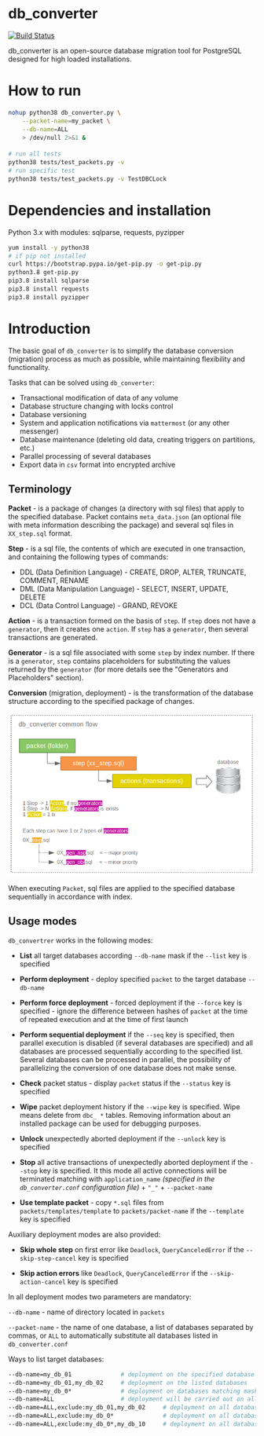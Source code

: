 # db_converter

[![Build Status](https://travis-ci.com/masterlee998/db_converter.svg?branch=master)](https://travis-ci.com/masterlee998/db_converter)

db_converter is an open-source database migration tool for PostgreSQL designed for high loaded installations.

# How to run

```bash
nohup python38 db_converter.py \
	--packet-name=my_packet \
	--db-name=ALL
    > /dev/null 2>&1 &

# run all tests
python38 tests/test_packets.py -v
# run specific test
python38 tests/test_packets.py -v TestDBCLock
```

# Dependencies and installation

Python 3.x with modules: sqlparse, requests, pyzipper

```bash
yum install -y python38
# if pip not installed
curl https://bootstrap.pypa.io/get-pip.py -o get-pip.py
python3.8 get-pip.py
pip3.8 install sqlparse
pip3.8 install requests
pip3.8 install pyzipper
```


# Introduction

The basic goal of `db_converter` is to simplify the database conversion (migration) process as much as possible, while maintaining flexibility and functionality.

Tasks that can be solved using `db_converter`:

* Transactional modification of data of any volume
* Database structure changing with locks control
* Database versioning
* System and application notifications via `mattermost` (or any other messenger)
* Database maintenance (deleting old data, creating triggers on partitions, etc.)
* Parallel processing of several databases
* Export data in `csv` format into encrypted archive

## Terminology

**Packet** - is a package of changes (a directory with sql files) that apply to the specified database. Packet contains `meta_data.json` (an optional file with meta information describing the package) and several sql files in `XX_step.sql` format.

**Step** - is a sql file, the contents of which are executed in one transaction, and containing the following types of commands:

* DDL (Data Definition Language) - CREATE, DROP, ALTER, TRUNCATE, COMMENT, RENAME
* DML (Data Manipulation Language) - SELECT, INSERT, UPDATE, DELETE
* DCL (Data Control Language) - GRAND, REVOKE

**Action** - is a transaction formed on the basis of `step`. If `step` does not have a `generator`, then it creates one `action`. If `step` has a `generator`, then several transactions are generated.

**Generator** - is a sql file associated with some `step` by index number. If there is a `generator`, `step` contains placeholders for substituting the values ​​returned by the `generator` (for more details see the "Generators and Placeholders" section).

**Conversion** (migration, deployment) - is the transformation of the database structure according to the specified package of changes.

<p align="center">
  <img src="doc/dbc_common_flow.png">
</p>


When executing `Packet`, sql files are applied to the specified database sequentially in accordance with index.

## Usage modes

`db_convertrer` works in the following modes:

* **List** all target databases according `--db-name` mask if the `--list` key is specified

* **Perform deployment** - deploy specified `packet` to the target database `--db-name`

* **Perform force deployment** - forced deployment if the `--force` key is specified - ignore the difference between hashes of `packet` at the time of repeated execution and at the time of first launch

* **Perform sequential deployment** if the `--seq` key is specified, then parallel execution is disabled (if several databases are specified) and all databases are processed sequentially according to the specified list. Several databases can be processed in parallel, the possibility of parallelizing the conversion of one database does not make sense.

* **Check** packet status - display `packet` status if the `--status` key is specified

* **Wipe** packet deployment history if the `--wipe` key is specified. Wipe means delete from  `dbc_ *` tables. Removing information about an installed package can be used for debugging purposes.

* **Unlock** unexpectedly aborted deployment if the `--unlock` key is specified

* **Stop** all active transactions of unexpectedly aborted deployment if the `--stop` key is specified. It this mode all active connections will be terminated matching with `application_name` *(specified in the `db_converter.conf` configuration file)* + `"_"` + `--packet-name`

* **Use template packet** - copy `*.sql` files from `packets/templates/template` to `packets/packet-name` if the `--template` key is specified

Auxiliary deployment modes are also provided:

* **Skip whole step** on first error like `Deadlock`, `QueryCanceledError` if the `--skip-step-cancel` key is specified

* **Skip action errors** like `Deadlock`, `QueryCanceledError` if the `--skip-action-cancel` key is specified

In all deployment modes two parameters are mandatory:

`--db-name` - name of directory located in `packets`

`--packet-name` - the name of one database, a list of databases separated by commas, or `ALL` to automatically substitute all databases listed in `db_converter.conf`

Ways to list target databases:

```bash
--db-name=my_db_01				# deployment on the specified database only
--db-name=my_db_01,my_db_02		# deployment on the listed databases
--db-name=my_db_0*				# deployment on databases matching mask
--db-name=ALL					# deployment will be carried out on all databases specified in the [databases] section of the db_converter.conf file
--db-name=ALL,exclude:my_db_01,my_db_02		# deployment on all databases except those listed after ",exclude:"
--db-name=ALL,exclude:my_db_0*				# deployment on all databases except those matching the mask "my_db_0*"
--db-name=ALL,exclude:my_db_0*,my_db_10		# deployment on all databases except those matching the mask "my_db_0*" and except "my_db_10"
```
